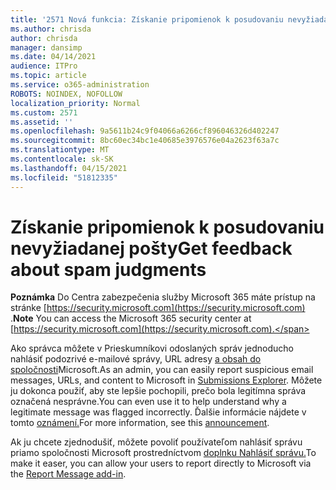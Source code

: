 ```yaml
---
title: '2571 Nová funkcia: Získanie pripomienok k posudovaniu nevyžiadanej pošty'
ms.author: chrisda
author: chrisda
manager: dansimp
ms.date: 04/14/2021
audience: ITPro
ms.topic: article
ms.service: o365-administration
ROBOTS: NOINDEX, NOFOLLOW
localization_priority: Normal
ms.custom: 2571
ms.assetid: ''
ms.openlocfilehash: 9a5611b24c9f04066a6266cf896046326d402247
ms.sourcegitcommit: 8bc60ec34bc1e40685e3976576e04a2623f63a7c
ms.translationtype: MT
ms.contentlocale: sk-SK
ms.lasthandoff: 04/15/2021
ms.locfileid: "51812335"
---
```

# <a name="get-feedback-about-spam-judgments"></a><span data-ttu-id="ed1e0-102">Získanie pripomienok k posudovaniu nevyžiadanej pošty</span><span class="sxs-lookup"><span data-stu-id="ed1e0-102">Get feedback about spam judgments</span></span>

<span data-ttu-id="ed1e0-103">**Poznámka** Do Centra zabezpečenia služby Microsoft 365 máte prístup na stránke [https://security.microsoft.com](https://security.microsoft.com) .</span><span class="sxs-lookup"><span data-stu-id="ed1e0-103">**Note** You can access the Microsoft 365 security center at [https://security.microsoft.com](https://security.microsoft.com).</span></span>

<span data-ttu-id="ed1e0-104">Ako správca môžete v Prieskumníkovi odoslaných správ jednoducho nahlásiť podozrivé e-mailové správy, URL adresy [a obsah do spoločnosti](https://security.microsoft.com/reportsubmission)Microsoft.</span><span class="sxs-lookup"><span data-stu-id="ed1e0-104">As an admin, you can easily report suspicious email messages, URLs, and content to Microsoft in [Submissions Explorer](https://security.microsoft.com/reportsubmission).</span></span> <span data-ttu-id="ed1e0-105">Môžete ju dokonca použiť, aby ste lepšie pochopili, prečo bola legitímna správa označená nesprávne.</span><span class="sxs-lookup"><span data-stu-id="ed1e0-105">You can even use it to help understand why a legitimate message was flagged incorrectly.</span></span> <span data-ttu-id="ed1e0-106">Ďalšie informácie nájdete v tomto [oznámení.](https://techcommunity.microsoft.com/t5/Security-Privacy-and-Compliance/Empower-security-teams-to-easily-report-suspicious-emails-amp/ba-p/752622)</span><span class="sxs-lookup"><span data-stu-id="ed1e0-106">For more information, see this [announcement](https://techcommunity.microsoft.com/t5/Security-Privacy-and-Compliance/Empower-security-teams-to-easily-report-suspicious-emails-amp/ba-p/752622).</span></span>

<span data-ttu-id="ed1e0-107">Ak ju chcete zjednodušiť, môžete povoliť používateľom nahlásiť správu priamo spoločnosti Microsoft prostredníctvom [doplnku Nahlásiť správu.](https://appsource.microsoft.com/product/office/WA104381180?src=office&tab=Overview)</span><span class="sxs-lookup"><span data-stu-id="ed1e0-107">To make it easer, you can allow your users to report directly to Microsoft via the [Report Message add-in](https://appsource.microsoft.com/product/office/WA104381180?src=office&tab=Overview).</span></span>
